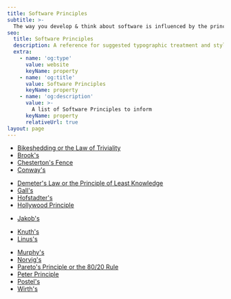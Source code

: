 ```yaml
---
title: Software Principles
subtitle: >-
  The way you develop & think about software is influenced by the principles you're aware of. 
seo:
  title: Software Principles
  description: A reference for suggested typographic treatment and styles for your content
  extra:
    - name: 'og:type'
      value: website
      keyName: property
    - name: 'og:title'
      value: Software Principles
      keyName: property
    - name: 'og:description'
      value: >-
        A list of Software Principles to inform
      keyName: property
      relativeUrl: true
layout: page
---
```


<!-- - [Amdahl's](/amdahl/) -->
- [Bikeshedding or the Law of Triviality](/principles/bikeshedding/)
- [Brook's](/principles/brooks/)
- [Chesterton's Fence](/principles/chestertons-fence/)
- [Conway's](/principles/conways/)
<!-- - [De Morgan's](/de-morgans/) -->
- [Demeter's Law or the Principle of Least Knowledge](/principles/demeters/)
- [Gall's](/principles/galls/)
- [Hofstadter's](/principles/hofstadters/)
- [Hollywood Principle](/principles/hollywood/)
<!-- - [Hyrum's](/hyrums/) -->
- [Jakob's](/principles/jakobs/)
<!-- - [Kerchkhoff's](/kerchkhoffs/) -->
- [Knuth's](/principles/knuths/)
- [Linus's](/principles/linus/)
<!-- - [Moor's](/moors/) -->
- [Murphy's](/principles/murphys/)
- [Norvig's](/principles/norvigs/)
- [Pareto's Principle or the 80/20 Rule](/principles/pareto/)
- [Peter Principle](/principles/peter/)
- [Postel's](/principles/postels/)
- [Wirth's](/principles/wirths/)

<!-- Gates's law -->
<!-- Proebsting's law --->
<!-- Rock's law -->
<!-- Kidlin's law -->
<!-- Walson's law -->
<!-- Falkland's law -->